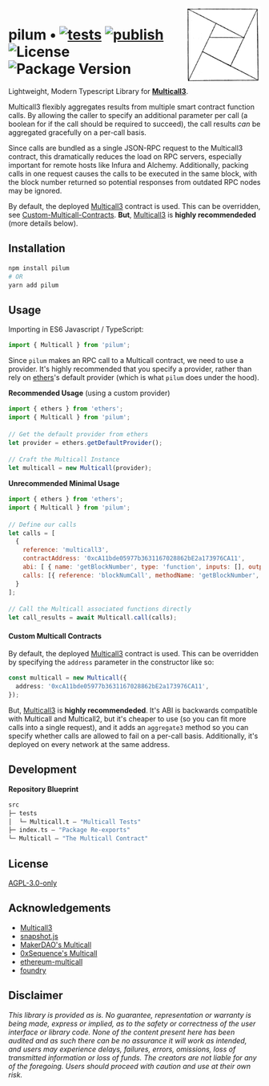 <img align="right" width="150" height="150" top="100" src="./assets/pilum.png">

# pilum • [![tests](https://github.com/abigger87/pilum/actions/workflows/tests.yml/badge.svg)](https://github.com/abigger87/pilum/actions/workflows/tests.yml) [![publish](https://github.com/abigger87/pilum/actions/workflows/publish.yml/badge.svg)](https://github.com/abigger87/pilum/actions/workflows/publish.yml) ![License](https://img.shields.io/github/license/abigger87/pilum)  ![Package Version](https://img.shields.io/github/package-json/v/abigger87/pilum)

Lightweight, Modern Typescript Library for **[Multicall3](https://github.com/mds1/multicall)**.

Multicall3 flexibly aggregates results from multiple smart contract function calls. By allowing the caller to specify an additional parameter per call (a boolean for if the call should be required to succeed), the call results _can_ be aggregated gracefully on a per-call basis.

Since calls are bundled as a single JSON-RPC request to the Multicall3 contract, this dramatically reduces the load on RPC servers, especially important for remote hosts like Infura and Alchemy. Additionally, packing calls in one request causes the calls to be executed in the same block, with the block number returned so potential responses from outdated RPC nodes may be ignored.

By default, the deployed [Multicall3](https://github.com/mds1/multicall/blob/master/src/Multicall3.sol) contract is used. This can be overridden, see [Custom-Multicall-Contracts](####Custom-Multicall-Contracts). **But**, [Multicall3](https://github.com/mds1/multicall/blob/master/src/Multicall3.sol) is **highly recommendeded** (more details below).

## Installation

```sh
npm install pilum
# OR
yarn add pilum
```

## Usage

Importing in ES6 Javascript / TypeScript:
```js
import { Multicall } from 'pilum';
```

Since `pilum` makes an RPC call to a Multicall contract, we need to use a provider. It's highly recommended that you specify a provider, rather than rely on [ethers](https://docs.ethers.io/v5/)'s default provider (which is what `pilum` does under the hood).

**Recommended Usage** (using a custom provider)

```js
import { ethers } from 'ethers';
import { Multicall } from 'pilum';

// Get the default provider from ethers
let provider = ethers.getDefaultProvider();

// Craft the Multicall Instance
let multicall = new Multicall(provider);

```

**Unrecommended Minimal Usage**

```js
import { ethers } from 'ethers';
import { Multicall } from 'pilum';

// Define our calls
let calls = [
  {
    reference: 'multicall3',
    contractAddress: '0xcA11bde05977b3631167028862bE2a173976CA11',
    abi: [ { name: 'getBlockNumber', type: 'function', inputs: [], outputs: [ { name: 'blockNumber', type: 'uint256' }] } ],
    calls: [{ reference: 'blockNumCall', methodName: 'getBlockNumber', methodParameters: [] }]
  }
];

// Call the Multicall associated functions directly
let call_results = await Multicall.call(calls);

```


#### Custom Multicall Contracts

By default, the deployed [Multicall3](https://github.com/mds1/multicall/blob/master/src/Multicall3.sol) contract is used. This can be overridden by specifying the `address` parameter in the constructor like so:

```typescript
const multicall = new Multicall({
  address: '0xcA11bde05977b3631167028862bE2a173976CA11',
});
```

But, [Multicall3](https://github.com/mds1/multicall/blob/master/src/Multicall3.sol) is **highly recommendeded**. It's ABI is backwards compatible with Multicall and Multicall2, but it's cheaper to use (so you can fit more calls into a single request), and it adds an `aggregate3` method so you can specify whether calls are allowed to fail on a per-call basis. Additionally, it's deployed on every network at the same address.


## Development

**Repository Blueprint**

```ml
src
├─ tests
│  └─ Multicall.t — "Multicall Tests"
├─ index.ts — "Package Re-exports"
└─ Multicall — "The Multicall Contract"
```


## License

[AGPL-3.0-only](https://github.com/abigger87/pilum/blob/master/LICENSE)

## Acknowledgements

- [Multicall3](https://github.com/mds1/multicall)
- [snapshot.js](https://github.com/snapshot-labs/snapshot.js)
- [MakerDAO's Multicall](https://github.com/makerdao/multicall)
- [0xSequence's Multicall](https://github.com/0xsequence/sequence.js)
- [ethereum-multicall](https://github.com/joshstevens19/ethereum-multicall)
- [foundry](https://github.com/gakonst/foundry)


## Disclaimer

_This library is provided as is. No guarantee, representation or warranty is being made, express or implied, as to the safety or correctness of the user interface or library code. None of the content present here has been audited and as such there can be no assurance it will work as intended, and users may experience delays, failures, errors, omissions, loss of transmitted information or loss of funds. The creators are not liable for any of the foregoing. Users should proceed with caution and use at their own risk._
